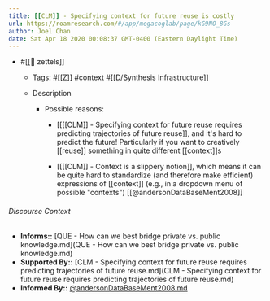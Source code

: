 ```yaml
---
title: [[CLM]] - Specifying context for future reuse is costly
url: https://roamresearch.com/#/app/megacoglab/page/kG9NO_8Gs
author: Joel Chan
date: Sat Apr 18 2020 00:08:37 GMT-0400 (Eastern Daylight Time)
---
```


- #[[🌲 zettels]]

    - Tags: #[[Z]] #context #[[D/Synthesis Infrastructure]]

    - Description

        - Possible reasons:

            - [[[[CLM]] - Specifying context for future reuse requires predicting trajectories of future reuse]], and it's hard to predict the future! Particularly if you want to creatively [[reuse]] something in quite different [[context]]s

            - [[[[CLM]] - Context is a slippery notion]], which means it can be quite hard to standardize (and therefore make efficient) expressions of [[context]] (e.g., in a dropdown menu of possible "contexts") [[@andersonDataBaseMent2008]]

###### Discourse Context

- **Informs::** [QUE - How can we best bridge private vs. public knowledge.md](QUE - How can we best bridge private vs. public knowledge.md)
- **Supported By::** [CLM - Specifying context for future reuse requires predicting trajectories of future reuse.md](CLM - Specifying context for future reuse requires predicting trajectories of future reuse.md)
- **Informed By::** [@andersonDataBaseMent2008.md](@andersonDataBaseMent2008.md)


